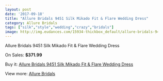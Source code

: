 ```yaml
---
layout: post
date: '2017-09-18'
title: "Allure Bridals 9451 Silk Mikado Fit & Flare Wedding Dress"
category: Allure Bridals
tags: ["silk","style","wedding","crazy","bridals"]
image: http://img.eudances.com/15934-thickbox_default/allure-bridals-9451-silk-mikado-fit-flare-wedding-dress.jpg
---
```

Allure Bridals 9451 Silk Mikado Fit & Flare Wedding Dress

On Sales: **$371.99**
<a href="https://www.eudances.com/en/allure-bridals/4691-allure-bridals-9451-silk-mikado-fit-flare-wedding-dress.html"><amp-img layout="responsive" width="600" height="600" src="//img.eudances.com/15934-thickbox_default/allure-bridals-9451-silk-mikado-fit-flare-wedding-dress.jpg" alt="Allure Bridals 9451 Silk Mikado Fit & Flare Wedding Dress 0" /></a>
<a href="https://www.eudances.com/en/allure-bridals/4691-allure-bridals-9451-silk-mikado-fit-flare-wedding-dress.html"><amp-img layout="responsive" width="600" height="600" src="//img.eudances.com/15935-thickbox_default/allure-bridals-9451-silk-mikado-fit-flare-wedding-dress.jpg" alt="Allure Bridals 9451 Silk Mikado Fit & Flare Wedding Dress 1" /></a>

Buy it: [Allure Bridals 9451 Silk Mikado Fit & Flare Wedding Dress](https://www.eudances.com/en/allure-bridals/4691-allure-bridals-9451-silk-mikado-fit-flare-wedding-dress.html "Allure Bridals 9451 Silk Mikado Fit & Flare Wedding Dress")

View more: [Allure Bridals](https://www.eudances.com/en/2-allure-bridals "Allure Bridals")